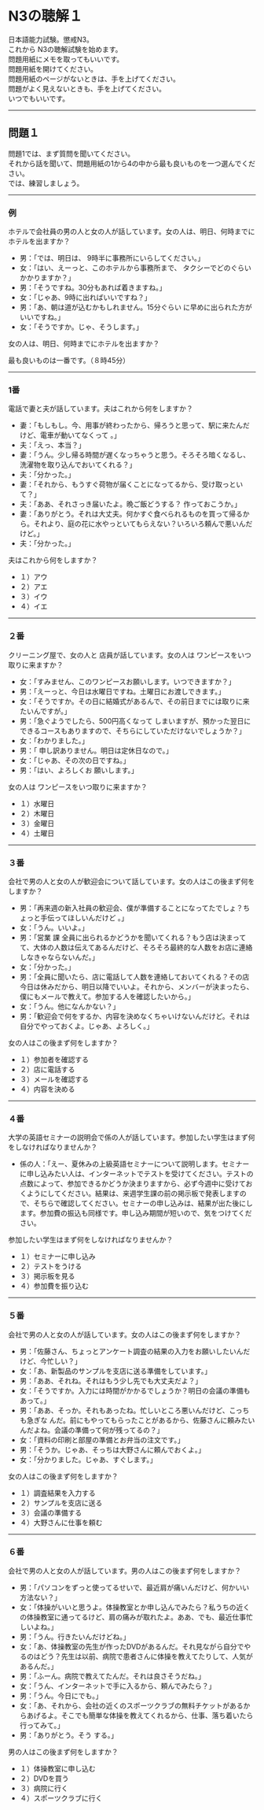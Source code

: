 # N3の聴解１

日本語能力試験。懲戒N3。  
これから N3の聴解試験を始めます。  
問題用紙にメモを取ってもいいです。  
問題用紙を開けてください。  
問題用紙のページがないときは、手を上げてください。  
問題がよく見えないときも、手を上げてください。  
いつでもいいです。  

***

## 問題１
問題1では、まず質問を聞いてください。  
それから話を聞いて、問題用紙の1から4の中から最も良いものを一つ選んでください。  
では、練習しましょう。  

***

### 例

ホテルで会社員の男の人と女の人が話しています。女の人は、明日、何時までにホテルを出ますか？  

+ 男：「では、明日は、 9時半に事務所にいらしてください。」
+ 女：「はい、えーっと、このホテルから事務所まで、 タクシーでどのぐらいかかりますか？」
+ 男：「そうですね。30分もあれば着きますね。」
+ 女：「じゃあ、9時に出ればいいですね？」
+ 男：「あ、朝は道が込むかもしれません。15分ぐらい に早めに出られた方がいいですね。」
+ 女：「そうですか。じゃ、そうします。」

女の人は、明日、何時までにホテルを出ますか？

最も良いものは一番です。（８時45分）

***

### 1番

電話で妻と夫が話しています。夫はこれから何をしますか？

+ 妻：「もしもし。今、用事が終わったから、帰ろうと思って、駅に来たんだけど、電車が動いてなくって 。」
+ 夫：「えっ、本当？」
+ 妻：「うん。少し帰る時間が遅くなっちゃうと思う。そろそろ暗くなるし、 洗濯物を取り込んでおいてくれる？」
+ 夫：「分かった。」
+ 妻：「それから、もうすぐ荷物が届くことになってるから、受け取っといて？」
+ 夫：「ああ、それさっき届いたよ。晩ご飯どうする？ 作っておこうか。」
+ 妻：「ありがとう。それは大丈夫。何かすぐ食べられるものを買って帰るから。それより、庭の花に水やっといてもらえない？いろいろ頼んで悪いんだけど。」
+ 夫：「分かった。」

夫はこれから何をしますか？

+ １）アウ
+ ２）アエ
+ ３）イウ
+ ４）イエ

***

### ２番

クリーニング屋で、女の人と 店員が話しています。女の人は ワンピースをいつ取りに来ますか？

+ 女：「すみません、このワンピースお願いします。いつできますか？」
+ 男：「えーっと、今日は水曜日ですね。土曜日にお渡しできます。」
+ 女：「そうですか。その日に結婚式があるんで、その前日までには取りに来たいんですが。」
+ 男：「急ぐようでしたら、500円高くなって しまいますが、預かった翌日にできるコースもありますので、そちらにしていただけないでしょうか？」
+ 女：「わかりました。」
+ 男：「 申し訳ありません。明日は定休日なので。」
+ 女：「じゃあ、その次の日ですね。」
+ 男：「はい、よろしくお 願いします。」

女の人は ワンピースをいつ取りに来ますか？

+ １）水曜日
+ ２）木曜日
+ ３）金曜日
+ ４）土曜日

***

### ３番

会社で男の人と女の人が歓迎会について話しています。女の人はこの後まず何をしますか？

+ 男：「再来週の新入社員の歓迎会、僕が準備することになってたでしょ？ちょっと手伝ってほしいんだけど 。」
+ 女：「うん。いいよ。」
+ 男：「営業 課 全員に出られるかどうかを聞いてくれる？もう店は決まってて、大体の人数は伝えてあるんだけど、そろそろ最終的な人数をお店に連絡しなきゃならないんだ。」
+ 女：「分かった。」
+ 男：「全員に聞いたら、店に電話して人数を連絡しておいてくれる？その店今日は休みだから、明日以降でいいよ。それから、メンバーが決まったら、僕にもメールで教えて。参加する人を確認したいから。」
+ 女：「うん。他になんかない？」
+ 男：「歓迎会で何をするか、内容を決めなくちゃいけないんだけど。それは自分でやっておくよ。じゃあ、よろしく。」

女の人はこの後まず何をしますか？

+ １）参加者を確認する
+ ２）店に電話する
+ ３）メールを確認する
+ ４）内容を決める

***

### ４番

大学の英語セミナーの説明会で係の人が話しています。参加したい学生はまず何をしなければなりませんか？

+ 係の人：「えー、夏休みの上級英語セミナーについて説明します。セミナーに申し込みたい人は、インターネットでテストを受けてください。テストの点数によって、参加できるかどうか決まりますから、必ず今週中に受けておくようにしてください。結果は、来週学生課の前の掲示板で発表しますので、そちらで確認してください。セミナーの申し込みは、結果が出た後にします。参加費の振込も同様です。申し込み期間が短いので、気をつけてください。

参加したい学生はまず何をしなければなりませんか？

+ １）セミナーに申し込み
+ ２）テストをうける
+ ３）掲示板を見る
+ ４）参加費を振り込む

***

### ５番

会社で男の人と女の人が話しています。女の人はこの後まず何をしますか？

+ 男：「佐藤さん、ちょっとアンケート調査の結果の入力をお願いしたいんだけど、今忙しい？」
+ 女：「あ、新製品のサンプルを支店に送る準備をしています。」
+ 男：「ああ、それね。それはもう少し先でも大丈夫だよ？」
+ 女：「そうですか。入力には時間がかかるでしょうか？明日の会議の準備もあって。」
+ 男：「ああ、そっか。それもあったね。忙しいところ悪いんだけど、こっちも急ぎな んだ。前にもやってもらったことがあるから、佐藤さんに頼みたいんだよね。会議の準備って何が残ってるの？」
+ 女：「資料の印刷と部屋の準備とお弁当の注文です。」
+ 男：「そうか。じゃあ、そっちは大野さんに頼んでおくよ。」
+ 女：「分かりました。じゃあ、すぐします。」

女の人はこの後まず何をしますか？

+ １）調査結果を入力する
+ ２）サンプルを支店に送る
+ ３）会議の準備する
+ ４）大野さんに仕事を頼む

***

### ６番

会社で男の人と女の人が話しています。男の人はこの後まず何をしますか？

+ 男：「パソコンをずっと使ってるせいで、最近肩が痛いんだけど、何かいい方法ない？」
+ 女：「体操がいいと思うよ。体操教室とか申し込んでみたら？私うちの近くの体操教室に通ってるけど、肩の痛みが取れたよ。ああ、でも、最近仕事忙しいよね。」
+ 男：「うん。行きたいんだけどね。」
+ 女：「あ、体操教室の先生が作ったDVDがあるんだ。それ見ながら自分でやるのはどう？先生は以前、病院で患者さんに体操を教えてたりして、人気があるんだ。」
+ 男：「ふーん。病院で教えてたんだ。それは良さそうだね。」
+ 女：「うん、インターネットで手に入るから、頼んでみたら？」
+ 男：「うん。今日にでも。」
+ 女：「あ、それから、会社の近くのスポーツクラブの無料チケットがあるからあげるよ。そこでも簡単な体操を教えてくれるから、仕事、落ち着いたら行ってみて。」
+ 男：「ありがとう。そう する。」

男の人はこの後まず何をしますか？

+ １）体操教室に申し込む
+ ２）DVDを買う
+ ３）病院に行く
+ ４）スポーツクラブに行く